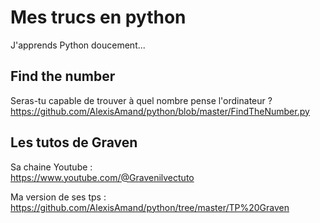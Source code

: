 # Mes trucs en python

J'apprends Python doucement...

## Find the number

Seras-tu capable de trouver à quel nombre pense l'ordinateur ?    
https://github.com/AlexisAmand/python/blob/master/FindTheNumber.py

## Les tutos de Graven
Sa chaine Youtube :    
https://www.youtube.com/@Gravenilvectuto

Ma version de ses tps :    
https://github.com/AlexisAmand/python/tree/master/TP%20Graven




